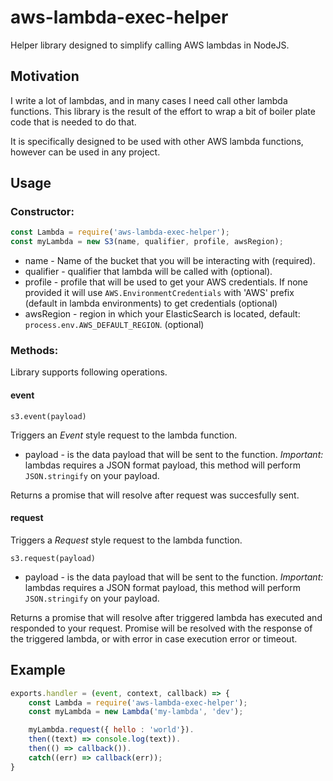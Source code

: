 # aws-lambda-exec-helper

Helper library designed to simplify calling AWS lambdas in NodeJS.

## Motivation

I write a lot of lambdas, and in many cases I need call other lambda functions. This library is the result of the effort to wrap a bit of boiler plate code that is needed to do that.

It is specifically designed to be used with other AWS lambda functions, however can be used in any project.

## Usage

### Constructor:

``` js
const Lambda = require('aws-lambda-exec-helper');
const myLambda = new S3(name, qualifier, profile, awsRegion);
```

* name - Name of the bucket that you will be interacting with (required).
* qualifier - qualifier that lambda will be called with (optional).
* profile - profile that will be used to get your AWS credentials. If none provided it will use `AWS.EnvironmentCredentials` with 'AWS' prefix (default in lambda environments) to get credentials (optional)
* awsRegion - region in which your ElasticSearch is located, default: `process.env.AWS_DEFAULT_REGION`. (optional)

### Methods:
Library supports following operations.

#### event
`s3.event(payload)`

Triggers an *Event* style request to the lambda function.

* payload - is the data payload that will be sent to the function. *Important:* lambdas requires a JSON format payload, this method will perform `JSON.stringify` on your payload. 

Returns a promise that will resolve after request was succesfully sent.

#### request

Triggers a *Request* style request to the lambda function.

`s3.request(payload)`

* payload - is the data payload that will be sent to the function. *Important:* lambdas requires a JSON format payload, this method will perform `JSON.stringify` on your payload. 

Returns a promise that will resolve after triggered lambda has executed and responded to your request. Promise will be resolved with the response of the triggered lambda, or with error in case execution error or timeout.

## Example

``` js
exports.handler = (event, context, callback) => {
    const Lambda = require('aws-lambda-exec-helper');
    const myLambda = new Lambda('my-lambda', 'dev');

    myLambda.request({ hello : 'world'}).
    then((text) => console.log(text)).
    then(() => callback()).
    catch((err) => callback(err));
}
```